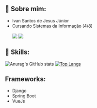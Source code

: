 ## :bust_in_silhouette: Sobre mim:
* Ivan Santos de Jesus Júnior
* Cursando Sistemas da Informação (4/8) <br><br>
  <a href = "mailto:ivan.junior2706@gmail.com"><img src="https://img.shields.io/badge/-Gmail-%23333?style=for-the-badge&logo=gmail&logoColor=white" target="_blank"></a>
  <a href="https://www.linkedin.com/in/ivansjjunior/" target="_blank"><img src="https://img.shields.io/badge/-LinkedIn-%230077B5?style=for-the-badge&logo=linkedin&logoColor=white" target="_blank"></a> 
  
## :crystal_ball: Skills:

![Anurag's GitHub stats](https://github-readme-stats.vercel.app/api?username=ivansjr&show_icons=true&theme=radical) [![Top Langs](https://github-readme-stats.vercel.app/api/top-langs/?username=ivansjr&layout=compact&theme=radical)](https://github.com/anuraghazra/github-readme-stats)


## Frameworks:
* Django
* Spring Boot
* VueJs

